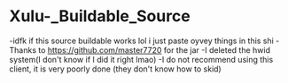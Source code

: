 # Xulu-_Buildable_Source
-idfk if this source buildable works lol i just paste oyvey things in this shi
-Thanks to https://github.com/master7720 for the jar
-I deleted the hwid system(I don't know if I did it right lmao)
-I do not recommend using this client, it is very poorly done (they don't know how to skid)
